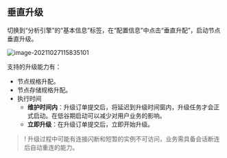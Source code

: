 ## 垂直升级

切换到“分析引擎”的“基本信息”标签，在“配置信息”中点击“垂直升配”，启动节点垂直升级。		

![image-20211027115835101](https://qcloudimg.tencent-cloud.cn/raw/90744b6b52568d48687e468e5bbb1b45.png)

支持的升级能力有：

- 节点规格升配。
- 节点存储规格升配。
- 执行时间
  - **维护时间内**：升级订单提交后，将延迟到升级时间窗内，升级任务才会正式启动。在低谷期启动可以减少对用户业务的影响。
  - **立即升级**：在升级订单提交后，立即开始升级。
>!
> 升级过程中可能有连接闪断和短暂的实例不可访问，业务需具备会话断连后自动重连的能力。


